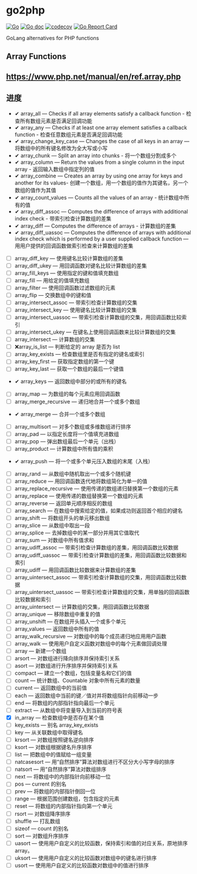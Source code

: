 # go2php

[![Go](https://github.com/chenbo29/go2php/actions/workflows/go.yml/badge.svg)](https://github.com/chenbo29/go2php/actions/workflows/go.yml)
[![Go doc](https://img.shields.io/badge/go.dev-reference-brightgreen?logo=go&logoColor=white&style=flat)](https://pkg.go.dev/github.com/chenbo29/go2php)
[![codecov](https://codecov.io/gh/chenbo29/go2php/branch/main/graph/badge.svg?token=7P4UHIRF1K)](https://codecov.io/gh/chenbo29/go2php)
[![Go Report Card](https://goreportcard.com/badge/github.com/chenbo29/go2php)](https://goreportcard.com/report/github.com/chenbo29/go2php)

GoLang alternatives for PHP functions

## Array Functions
## https://www.php.net/manual/en/ref.array.php
## 进度
* ✔ array_all — Checks if all array elements satisfy a callback function - 检查所有数组元素是否满足回调功能
* ✔ array_any — Checks if at least one array element satisfies a callback function - 检查任意数组元素是否满足回调功能
* ✔ array_change_key_case — Changes the case of all keys in an array — 将数组中的所有键名修改为全大写或小写
* ✔ array_chunk — Split an array into chunks - 将一个数组分割成多个
* ✔ array_column — Return the values from a single column in the input array - 返回输入数组中指定列的值
* ✔ array_combine — Creates an array by using one array for keys and another for its values- 创建一个数组，用一个数组的值作为其键名，另一个数组的值作为其值
* ✔ array_count_values — Counts all the values of an array - 统计数组中所有的值
* ✔ array_diff_assoc — Computes the difference of arrays with additional index check - 带索引检查计算数组的差集
* ✔ array_diff — Computes the difference of arrays - 计算数组的差集
* ✔ array_diff_uassoc — Computes the difference of arrays with additional index check which is performed by a user supplied callback function — 用用户提供的回调函数做索引检查来计算数组的差集
* [ ] array_diff_key — 使用键名比较计算数组的差集
* [ ] array_diff_ukey — 用回调函数对键名比较计算数组的差集
* [ ] array_fill_keys — 使用指定的键和值填充数组
* [ ] array_fill — 用给定的值填充数组
* [ ] array_filter — 使用回调函数过滤数组的元素
* [ ] array_flip — 交换数组中的键和值
* [ ] array_intersect_assoc — 带索引检查计算数组的交集
* [ ] array_intersect_key — 使用键名比较计算数组的交集
* [ ] array_intersect_uassoc — 带索引检查计算数组的交集，用回调函数比较索引
* [ ] array_intersect_ukey — 在键名上使用回调函数来比较计算数组的交集
* [ ] array_intersect — 计算数组的交集
* [ ] ❌array_is_list — 判断给定的 array 是否为 list
* [ ] array_key_exists — 检查数组里是否有指定的键名或索引
* [ ] array_key_first — 获取指定数组的第一个键
* [ ] array_key_last — 获取一个数组的最后一个键值
* ✔ array_keys — 返回数组中部分的或所有的键名
* [ ] array_map — 为数组的每个元素应用回调函数
* [ ] array_merge_recursive — 递归地合并一个或多个数组
* ✔ array_merge — 合并一个或多个数组
* [ ] array_multisort — 对多个数组或多维数组进行排序
* [ ] array_pad — 以指定长度将一个值填充进数组
* [ ] array_pop — 弹出数组最后一个单元（出栈）
* [ ] array_product — 计算数组中所有值的乘积
* ✔ array_push — 将一个或多个单元压入数组的末尾（入栈）
* [ ] array_rand — 从数组中随机取出一个或多个随机键
* [ ] array_reduce — 用回调函数迭代地将数组简化为单一的值
* [ ] array_replace_recursive — 使用传递的数组递归替换第一个数组的元素
* [ ] array_replace — 使用传递的数组替换第一个数组的元素
* [ ] array_reverse — 返回单元顺序相反的数组
* [ ] array_search — 在数组中搜索给定的值，如果成功则返回首个相应的键名
* [ ] array_shift — 将数组开头的单元移出数组
* [ ] array_slice — 从数组中取出一段
* [ ] array_splice — 去掉数组中的某一部分并用其它值取代
* [ ] array_sum — 对数组中所有值求和
* [ ] array_udiff_assoc — 带索引检查计算数组的差集，用回调函数比较数据
* [ ] array_udiff_uassoc — 带索引检查计算数组的差集，用回调函数比较数据和索引
* [ ] array_udiff — 用回调函数比较数据来计算数组的差集
* [ ] array_uintersect_assoc — 带索引检查计算数组的交集，用回调函数比较数据
* [ ] array_uintersect_uassoc — 带索引检查计算数组的交集，用单独的回调函数比较数据和索引
* [ ] array_uintersect — 计算数组的交集，用回调函数比较数据
* [ ] array_unique — 移除数组中重复的值
* [ ] array_unshift — 在数组开头插入一个或多个单元
* [ ] array_values — 返回数组中所有的值
* [ ] array_walk_recursive — 对数组中的每个成员递归地应用用户函数
* [ ] array_walk — 使用用户自定义函数对数组中的每个元素做回调处理
* [ ] array — 新建一个数组
* [ ] arsort — 对数组进行降向排序并保持索引关系
* [ ] asort — 对数组进行升序排序并保持索引关系
* [ ] compact — 建立一个数组，包括变量名和它们的值
* [ ] count — 统计数组、Countable 对象中所有元素的数量
* [ ] current — 返回数组中的当前值
* [ ] each — 返回数组中当前的键／值对并将数组指针向前移动一步
* [ ] end — 将数组的内部指针指向最后一个单元
* [ ] extract — 从数组中将变量导入到当前的符号表
* [x] in_array — 检查数组中是否存在某个值
* [ ] key_exists — 别名 array_key_exists
* [ ] key — 从关联数组中取得键名
* [ ] krsort — 对数组按照键名逆向排序
* [ ] ksort — 对数组根据键名升序排序
* [ ] list — 把数组中的值赋给一组变量
* [ ] natcasesort — 用“自然排序”算法对数组进行不区分大小写字母的排序
* [ ] natsort — 用“自然排序”算法对数组排序
* [ ] next — 将数组中的内部指针向前移动一位
* [ ] pos — current 的别名
* [ ] prev — 将数组的内部指针倒回一位
* [ ] range — 根据范围创建数组，包含指定的元素
* [ ] reset — 将数组的内部指针指向第一个单元
* [ ] rsort — 对数组降序排序
* [ ] shuffle — 打乱数组
* [ ] sizeof — count 的别名
* [ ] sort — 对数组升序排序
* [ ] uasort — 使用用户自定义的比较函数，保持索引和值的对应关系，原地排序 array。
* [ ] uksort — 使用用户自定义的比较函数对数组中的键名进行排序
* [ ] usort — 使用用户自定义的比较函数对数组中的值进行排序